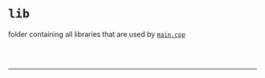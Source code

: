 # `lib`

folder containing all libraries that are used by <a href="../main.cpp" target="_blank">`main.cpp`</a>

<br/><br/>

-------